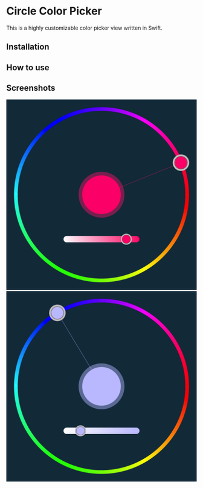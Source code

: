 # Circle Color Picker

This is a highly customizable color picker view written in Swift. 



## Installation

## How to use

## Screenshots

<img src="https://raw.githubusercontent.com/LaszloPinter/CircleColorPicker/master/screenshots/screenshot1.png" alt="" width="512" />

<img src="https://raw.githubusercontent.com/LaszloPinter/CircleColorPicker/master/screenshots/screenshot2.png" alt="" width="512" />